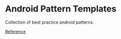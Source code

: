 # Android Pattern Templates

Collection of best practice android patterns.

[Reference](https://proandroiddev.com/getting-started-with-mvi-architecture-on-android-b2c280b7023)